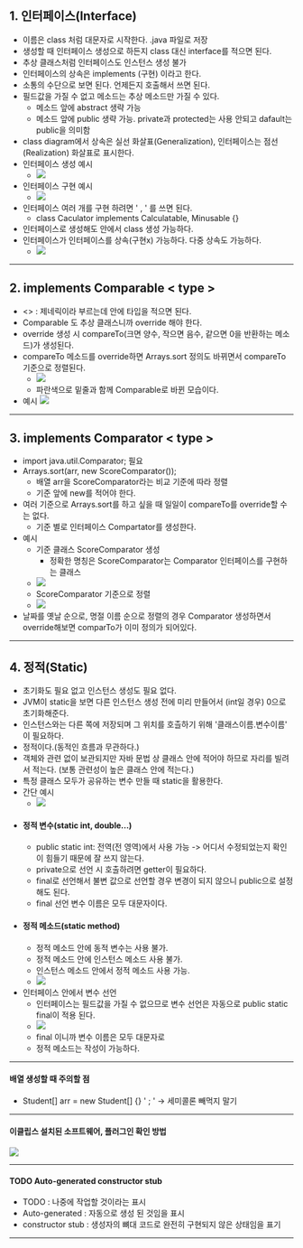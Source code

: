## 1. 인터페이스(Interface)
- 이름은 class 처럼 대문자로 시작한다. .java 파일로 저장
- 생성할 때 인터페이스 생성으로 하든지 class 대신 interface를 적으면 된다.
- 추상 클래스처럼 인터페이스도 인스턴스 생성 불가
- 인터페이스의 상속은 implements (구현) 이라고 한다.
- 소통의 수단으로 보면 된다. 언제든지 호출해서 쓰면 된다.
- 필드값을 가질 수 없고 메소드는 추상 메소드만 가질 수 있다.
	- 메소드 앞에 abstract 생략 가능
	- 메소드 앞에 public 생략 가능. private과 protected는 사용 안되고 dafault는 public을 의미함
- class diagram에서 상속은 실선 화살표(Generalization), 인터페이스는 점선(Realization) 화살표로 표시한다.
- 인터페이스 생성 예시
	- ![](image/interface2.jpg)
- 인터페이스 구현 예시
	- ![](image/interface.jpg)
- 인터페이스 여러 개를 구현 하려면 ' , ' 를 쓰면 된다.
	- class Caculator implements Calculatable, Minusable {}
- 인터페이스로 생성해도 안에서 class 생성 가능하다.
- 인터페이스가 인터페이스를 상속(구현x) 가능하다. 다중 상속도 가능하다.
	- ![](image/interfaceextends.jpg)
---
## 2. implements Comparable < type >
- <> : 제네릭이라 부르는데 안에 타입을 적으면 된다.
- Comparable 도 추상 클래스니까 override 해야 한다.
- override 생성 시 compareTo(크면 양수, 작으면 음수, 같으면 0을 반환하는 메소드)가 생성된다.
- compareTo 메소드를 override하면 Arrays.sort 정의도 바뀌면서 compareTo 기준으로 정렬된다.
	- ![](image/arrayssort%20compare.jpg)
	- 파란색으로 밑줄과 함께 Comparable로 바뀐 모습이다.
- 예시
	![](image/implements%20Comparable.jpg)
---
## 3. implements Comparator < type >
- import java.util.Comparator; 필요
- Arrays.sort(arr, new ScoreComparator());
	- 배열 arr을 ScoreComparator라는 비교 기준에 따라 정렬
	- 기준 앞에 new를 적어야 한다.
- 여러 기준으로 Arrays.sort를 하고 싶을 때 일일이 compareTo를 override할 수는 없다.
	- 기준 별로 인터페이스 Compartator를 생성한다.
- 예시
	- 기준 클래스 ScoreComparator 생성
		- 정확한 명칭은 ScoreComparator는 Comparator 인터페이스를 구현하는 클래스
	- ![](image/implements%20Comparator1.jpg)
	- ScoreComparator 기준으로 정렬
	- ![](image/implements%20Comparator2.jpg)
- 날짜를 옛날 순으로, 명절 이름 순으로 정렬의 경우 Comparator 생성하면서 override해보면 comparTo가 이미 정의가 되어있다.

---
## 4. 정적(Static)
- 초기화도 필요 없고 인스턴스 생성도 필요 없다.
- JVM이 static을 보면 다른 인스턴스 생성 전에 미리 만들어서 (int일 경우) 0으로 초기화해준다.
- 인스턴스와는 다른 쪽에 저장되며 그 위치를 호츨하기 위해 '클래스이름.변수이름' 이 필요하다.
- 정적이다.(동적인 흐름과 무관하다.)
- 객체와 관련 없이 보관되지만 자바 문법 상 클래스 안에 적어야 하므로 자리를 빌려서 적는다. (보통 관련성이 높은 클래스 안에 적는다.)
- 특정 클래스 모두가 공유하는 변수 만들 때 static을 활용한다.
- 간단 예시
	- ![](image/static%20int1.jpg)
- #### 정적 변수(static int, double...)
	- public static int: 전역(전 영역)에서 사용 가능 -> 어디서 수정되었는지 확인이 힘들기 때문에 잘 쓰지 않는다.
	- private으로 선언 시 호출하려면 getter이 필요하다.
	- final로 선언해서 불변 값으로 선언할 경우 변경이 되지 않으니 public으로 설정해도 된다.
	- final 선언 변수 이름은 모두 대문자이다.
- #### 정적 메소드(static method)
	- 정적 메소드 안에 동적 변수는 사용 불가.
	- 정적 메소드 안에 인스턴스 메소드 사용 불가.
	- 인스턴스 메소드 안에서 정적 메소드 사용 가능.
	- ![](image/staticmethodoption.jpg)
- 인터페이스 안에서 변수 선언
	- 인터페이스는 필드값을 가질 수 없으므로 변수 선언은 자동으로 public static final이 적용 된다.
	- ![](image/interface%20정적%20변수%20선언.jpg)
	- final 이니까 변수 이름은 모두 대문자로
	- 정적 메소드는 작성이 가능하다.
---
#### 배열 생성할 때 주의할 점
- Student[] arr = new Student[] {} ' ; ' -> 세미콜론 빼먹지 말기
---
#### 이클립스 설치된 소프트웨어, 플러그인 확인 방법
![](image/이클립스%20소프트웨어%20플러그인%20확인%20방법.jpg)

---
#### TODO Auto-generated constructor stub
- TODO : 나중에 작업할 것이라는 표시
- Auto-generated : 자동으로 생성 된 것임을 표시
- constructor stub : 생성자의 뼈대 코드로 완전히 구현되지 않은 상태임을 표기
---
